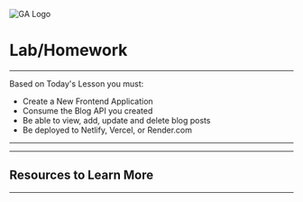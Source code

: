 ![GA Logo](https://upload.wikimedia.org/wikipedia/en/thumb/f/f4/General_Assembly_logo.svg/1280px-General_Assembly_logo.svg.png)
# Lab/Homework
-------

Based on Today's Lesson you must:
- Create a New Frontend Application
- Consume the Blog API you created
- Be able to view, add, update and delete blog posts
- Be deployed to Netlify, Vercel, or Render.com

-------





-------
## Resources to Learn More

-------




